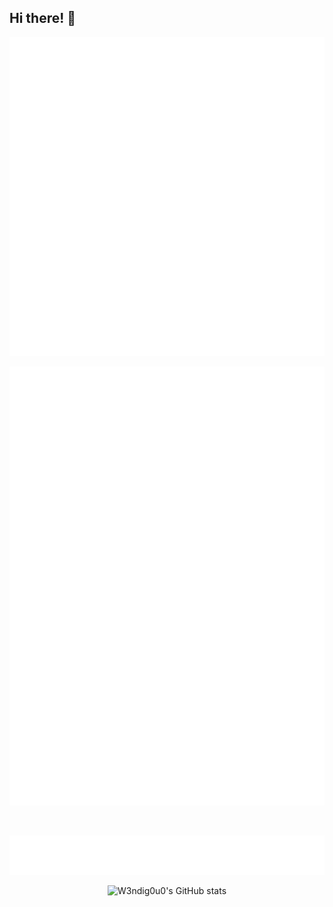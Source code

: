 ## Hi there! 👋
  
<div align="center" width="100%" overflow="hidden" display="table" >  

  <div width="600px" display="table-cell" >

![Metrics](https://github.com/W3ndig0u0/W3ndig0u0/blob/main/metrics.svg)

  </div>
  
  <div display="table-cell" >
  
![Metrics](https://github.com/W3ndig0u0/W3ndig0u0/blob/main/metrics.personal.anilist.svg)

  </div>
  
</div>

  
  </br>
  
  
<div align="center" width="100%" overflow="hidden" display="table" >  

  <div width="600px" display="table-cell" >

![Metrics](https://github.com/W3ndig0u0/W3ndig0u0/blob/main/metrics.personal.achievements.svg)

  </div>
  
  <div display="table-cell" >

![W3ndig0u0's GitHub stats](https://github-readme-stats.vercel.app/api?username=W3ndig0u0&show_icons=true&theme=dracula&align="center)

  </div>
  
</div>
